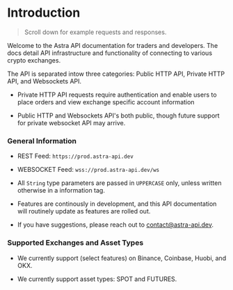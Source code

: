 # Introduction

> Scroll down for example requests and responses.

Welcome to the Astra API documentation for traders and developers. The docs detail API infrastructure and functionality of connecting to various crypto exchanges.

The API is separated intow three categories: Public HTTP API, Private HTTP API, and Websockets API. 

-   Private HTTP API requests require authentication and enable users to place orders and view exchange specific account information

- Public HTTP and Websockets API's both public, though future support for private websocket API may arrive.

### General Information

- REST Feed: `https://prod.astra-api.dev`
- WEBSOCKET Feed: `wss://prod.astra-api.dev/ws`

- All `String` type parameters are passed in `UPPERCASE` only, unless written otherwise in a information tag.

- Features are continously in development, and this API documentation will routinely update as features are rolled out.

- If you have suggestions, please reach out to contact@astra-api.dev.

### Supported Exchanges and Asset Types

- We currently support (select features) on Binance, Coinbase, Huobi, and OKX.

- We currently support asset types: SPOT and FUTURES.

